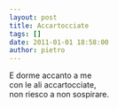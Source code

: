 ```yaml
---
layout: post
title: Accartocciate
tags: []
date: 2011-01-01 18:58:00
author: pietro
---
```

<p style="margin-bottom: 0cm"></p><span><span>E dorme accanto a me </span></span><br/><span><span>con le ali accartocciate, </span></span><br/><span><span>non riesco a non sospirare.</span></span><p style="margin-bottom: 0cm"></p> <br/>
